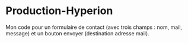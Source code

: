 # Production-Hyperion
Mon code pour un formulaire de contact (avec trois champs : nom, mail, message) et un bouton envoyer (destination adresse mail).
